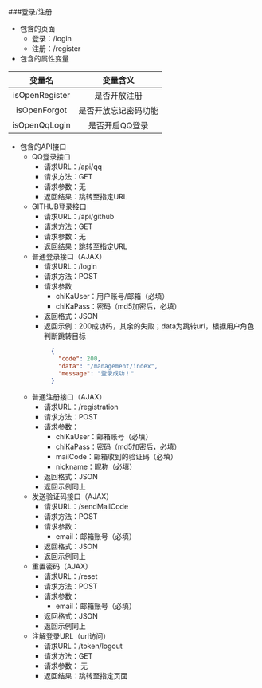 ###登录/注册
+ 包含的页面  
    + 登录：/login
    + 注册：/register
+ 包含的属性变量  

|变量名|变量含义|
|:---:|:---:|
|isOpenRegister|是否开放注册|
|isOpenForgot|是否开放忘记密码功能|
|isOpenQqLogin|是否开启QQ登录|
+ 包含的API接口
    + QQ登录接口  
        + 请求URL：/api/qq  
        + 请求方法：GET  
        + 请求参数：无  
        + 返回结果：跳转至指定URL
    + GITHUB登录接口  
        + 请求URL：/api/github  
        + 请求方法：GET  
        + 请求参数：无  
        + 返回结果：跳转至指定URL
    + 普通登录接口（AJAX）  
        + 请求URL：/login  
        + 请求方法：POST  
        + 请求参数  
            + chiKaUser：用户账号/邮箱（必填）
            + chiKaPass：密码（md5加密后，必填）
        + 返回格式：JSON  
        + 返回示例：200成功码，其余的失败；data为跳转url，根据用户角色判断跳转目标
            ```json
              {
                "code": 200,
                "data": "/management/index",
                "message": "登录成功！"
              }
            ```
    + 普通注册接口（AJAX）
        + 请求URL：/registration
        + 请求方法：POST
        + 请求参数：  
            + chiKaUser：邮箱账号（必填）
            + chiKaPass：密码（md5加密后，必填）
            + mailCode：邮箱收到的验证码（必填）
            + nickname：昵称（必填）
        + 返回格式：JSON
        + 返回示例同上
    + 发送验证码接口（AJAX）
        + 请求URL：/sendMailCode
        + 请求方法：POST
        + 请求参数：  
            + email：邮箱账号（必填）
        + 返回格式：JSON
        + 返回示例同上
    + 重置密码（AJAX）
        + 请求URL：/reset
        + 请求方法：POST
        + 请求参数：  
            + email：邮箱账号（必填）
        + 返回格式：JSON
        + 返回示例同上
    + 注解登录URL（url访问）
        + 请求URL：/token/logout
        + 请求方法：GET
        + 请求参数：  无
        + 返回结果：跳转至指定页面